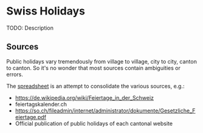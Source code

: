 # Swiss Holidays

TODO: Description

## Sources

Public holidays vary tremendously from village to village, city to city, canton to canton.
So it's no wonder that most sources contain ambiguities or errors.

The [spreadsheet](https://docs.google.com/spreadsheets/d/1JdpdYausYfIiB3f-PaRDKwvqijMhaqKQrO8rQ12puM8/edit?usp=sharing) is an attempt to consolidate the various sources, e.g.:

* https://de.wikipedia.org/wiki/Feiertage_in_der_Schweiz
* feiertagskalender.ch
* https://so.ch/fileadmin/internet/administrator/dokumente/Gesetzliche_Feiertage.pdf
* Official publication of public holidays of each cantonal website

